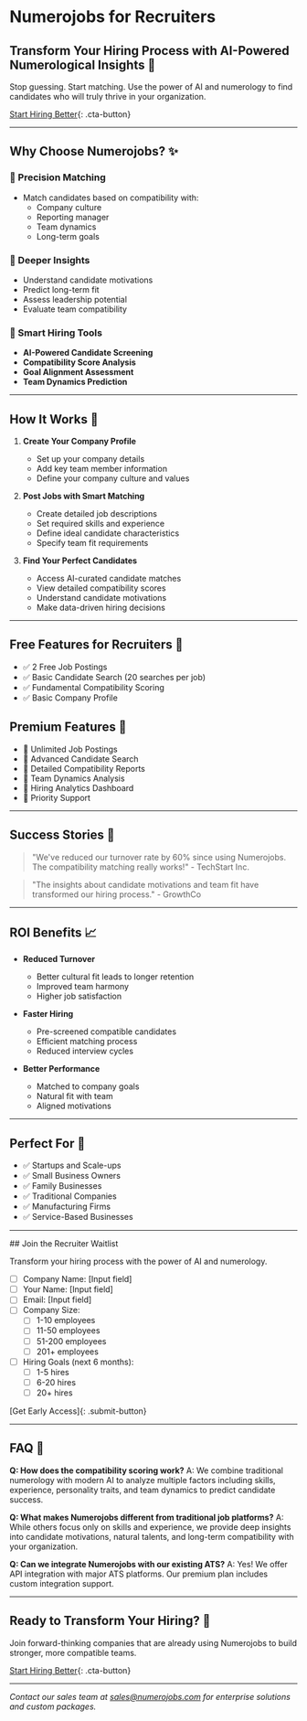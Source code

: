 # Numerojobs for Recruiters

## Transform Your Hiring Process with AI-Powered Numerological Insights 🎯

Stop guessing. Start matching. Use the power of AI and numerology to find candidates who will truly thrive in your organization.

[Start Hiring Better](#recruiter-waitlist){: .cta-button}

---

## Why Choose Numerojobs? ✨

### 🎯 Precision Matching
- Match candidates based on compatibility with:
  - Company culture
  - Reporting manager
  - Team dynamics
  - Long-term goals

### 🔮 Deeper Insights
- Understand candidate motivations
- Predict long-term fit
- Assess leadership potential
- Evaluate team compatibility

### 💼 Smart Hiring Tools
- **AI-Powered Candidate Screening**
- **Compatibility Score Analysis**
- **Goal Alignment Assessment**
- **Team Dynamics Prediction**

---

## How It Works 🚀

1. **Create Your Company Profile**
   - Set up your company details
   - Add key team member information
   - Define your company culture and values

2. **Post Jobs with Smart Matching**
   - Create detailed job descriptions
   - Set required skills and experience
   - Define ideal candidate characteristics
   - Specify team fit requirements

3. **Find Your Perfect Candidates**
   - Access AI-curated candidate matches
   - View detailed compatibility scores
   - Understand candidate motivations
   - Make data-driven hiring decisions

---

## Free Features for Recruiters 🎁

- ✅ 2 Free Job Postings
- ✅ Basic Candidate Search (20 searches per job)
- ✅ Fundamental Compatibility Scoring
- ✅ Basic Company Profile

## Premium Features 💎

- 🌟 Unlimited Job Postings
- 🌟 Advanced Candidate Search
- 🌟 Detailed Compatibility Reports
- 🌟 Team Dynamics Analysis
- 🌟 Hiring Analytics Dashboard
- 🌟 Priority Support

---

## Success Stories 💫

> "We've reduced our turnover rate by 60% since using Numerojobs. The compatibility matching really works!" - TechStart Inc.

> "The insights about candidate motivations and team fit have transformed our hiring process." - GrowthCo

---

## ROI Benefits 📈

- **Reduced Turnover**
  - Better cultural fit leads to longer retention
  - Improved team harmony
  - Higher job satisfaction

- **Faster Hiring**
  - Pre-screened compatible candidates
  - Efficient matching process
  - Reduced interview cycles

- **Better Performance**
  - Matched to company goals
  - Natural fit with team
  - Aligned motivations

---

## Perfect For 🎯

- ✅ Startups and Scale-ups
- ✅ Small Business Owners
- ✅ Family Businesses
- ✅ Traditional Companies
- ✅ Manufacturing Firms
- ✅ Service-Based Businesses

---

<div id="recruiter-waitlist">
## Join the Recruiter Waitlist

Transform your hiring process with the power of AI and numerology.

- [ ] Company Name: [Input field]
- [ ] Your Name: [Input field]
- [ ] Email: [Input field]
- [ ] Company Size:
  - [ ] 1-10 employees
  - [ ] 11-50 employees
  - [ ] 51-200 employees
  - [ ] 201+ employees
- [ ] Hiring Goals (next 6 months):
  - [ ] 1-5 hires
  - [ ] 6-20 hires
  - [ ] 20+ hires

[Get Early Access]{: .submit-button}
</div>

---

## FAQ 🤔

**Q: How does the compatibility scoring work?**
A: We combine traditional numerology with modern AI to analyze multiple factors including skills, experience, personality traits, and team dynamics to predict candidate success.

**Q: What makes Numerojobs different from traditional job platforms?**
A: While others focus only on skills and experience, we provide deep insights into candidate motivations, natural talents, and long-term compatibility with your organization.

**Q: Can we integrate Numerojobs with our existing ATS?**
A: Yes! We offer API integration with major ATS platforms. Our premium plan includes custom integration support.

---

## Ready to Transform Your Hiring? 🌈

Join forward-thinking companies that are already using Numerojobs to build stronger, more compatible teams.

[Start Hiring Better](#recruiter-waitlist){: .cta-button}

---

*Contact our sales team at sales@numerojobs.com for enterprise solutions and custom packages.*
